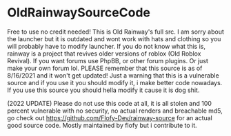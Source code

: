 # OldRainwaySourceCode
Free to use no credit needed!
This is Old Rainway's full src.
I am sorry about the launcher but it is outdated and wont work with hats and clothing so you will probably have to modify launcher. If you do not know what this is, rainway is a project that revives older versions of roblox (Old Roblox Revival). If you want forums use PhpBB, or other forum plugins. Or just make your own forum lol. PLEASE remember that this source is as of 8/16/2021 and it won't get updated! Just a warning that this is a vulnerable source and if you use it you should modify it, i make better code nowadays.
If you use this source you should hella modify it cause it is dog shit.

(2022 UPDATE)
Please do not use this code at all, it is all stolen and 100 percent vulnerable with no security, no actual renders and breachable md5, go check out https://github.com/Flofy-Dev/rainway-source for an actual good source code. Mostly maintained by flofy but i contribute to it.
